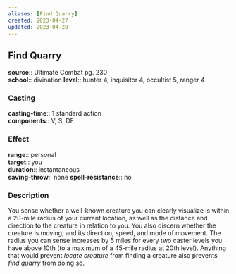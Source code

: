 ```yaml
---
aliases: [Find Quarry]
created: 2023-04-27
updated: 2023-04-28
---
```


## Find Quarry

**source**:: Ultimate Combat pg. 230  
**school**:: divination
**level**:: hunter 4, inquisitor 4, occultist 5, ranger 4

### Casting

**casting-time**:: 1 standard action  
**components**:: V, S, DF

### Effect

**range**:: personal  
**target**:: you  
**duration**:: instantaneous  
**saving-throw**:: none
**spell-resistance**:: no

### Description

You sense whether a well-known creature you can clearly visualize is within a 20-mile radius of your current location, as well as the distance and direction to the creature in relation to you. You also discern whether the creature is moving, and its direction, speed, and mode of movement. The radius you can sense increases by 5 miles for every two caster levels you have above 10th (to a maximum of a 45-mile radius at 20th level). Anything that would prevent *locate creature* from finding a creature also prevents *find quarry* from doing so.
